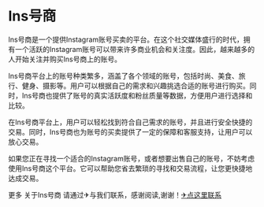 # Ins号商

Ins号商是一个提供Instagram账号买卖的平台。在这个社交媒体盛行的时代，拥有一个活跃的Instagram账号可以带来许多商业机会和关注度。因此，越来越多的人开始关注并购买Ins号商上的账号。

Ins号商平台上的账号种类繁多，涵盖了各个领域的账号，包括时尚、美食、旅行、健身、摄影等。用户可以根据自己的需求和兴趣挑选合适的账号进行购买。同时，Ins号商也提供了账号的真实活跃度和粉丝质量等数据，方便用户进行选择和比较。

在Ins号商平台上，用户可以轻松找到符合自己需求的账号，并且进行安全快捷的交易。同时，Ins号商也为账号的买卖提供了一定的保障和客服支持，让用户可以放心交易。

如果您正在寻找一个适合的Instagram账号，或者想要出售自己的账号，不妨考虑使用Ins号商这个平台。它可以帮助您省去繁琐的寻找和交易流程，让您更快捷地达成交易。

更多 关于Ins号商 请通过✈与我们联系，感谢阅读,谢谢！[✈点这里联系](https://ww.k02.cc)